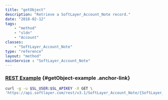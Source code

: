 ```yaml
---
title: "getObject"
description: "Retrieve a SoftLayer_Account_Note record."
date: "2018-02-12"
tags:
    - "method"
    - "sldn"
    - "Account"
classes:
    - "SoftLayer_Account_Note"
type: "reference"
layout: "method"
mainService : "SoftLayer_Account_Note"
---
```


### [REST Example](#getObject-example) <a href="/article/rest/"><i class="fas fa-question"></i></a> {#getObject-example .anchor-link} 
```bash
curl -g -u $SL_USER:$SL_APIKEY -X GET \
'https://api.softlayer.com/rest/v3.1/SoftLayer_Account_Note/{SoftLayer_Account_NoteID}/getObject'
```
